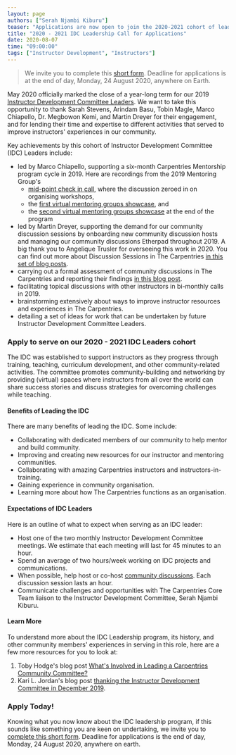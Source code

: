 ```yaml
---
layout: page
authors: ["Serah Njambi Kiburu"]
teaser: "Applications are now open to join the 2020-2021 cohort of leadership for the Instructor Development Committee"
title: "2020 - 2021 IDC Leadership Call for Applications"
date: 2020-08-07
time: "09:00:00"
tags: ["Instructor Development", "Instructors"]
---
```

> We invite you to complete this [short form](https://forms.gle/hssLFFHunLaAHa378). Deadline for applications is at the end of day, Monday, 24 August 2020, anywhere on Earth.

May 2020 officially marked the close of a year-long term for our 2019 [Instructor Development Committee Leaders](https://carpentries.org/blog/2019/04/new-idc-members/). We want to take this opportunity to thank Sarah Stevens, Arindam Basu, Tobin Magle, Marco Chiapello, Dr. Megbowon Kemi, and Martin Dreyer for their engagement, and for lending their time and expertise to different activities that served to improve instructors' experiences in our community.

Key achievements by this cohort of Instructor Development Committee (IDC) Leaders include:
- led by Marco Chiapello, supporting a six-month Carpentries Mentorship program cycle in 2019. Here are recordings from the 2019 Mentoring Group's
  - [mid-point check in call](https://youtu.be/-bh_h7oKJuU), where the discussion zeroed in on organising workshops,
  - the [first virtual mentoring groups showcase](https://youtu.be/Y-dvLm6zgaU), and
  - the [second virtual mentoring groups showcase](https://youtu.be/U87YkA81eZY) at the end of the program
- led by Martin Dreyer, supporting the demand for our community discussion sessions by onboarding new community discussion hosts and managing our community discussions Etherpad throughout 2019. A big thank you to Angelique Trusler for overseeing this work in 2020. You can find out more about Discussion Sessions in The Carpentries [in this set of blog posts](https://carpentries.org/posts-by-tags/#blog-tag-discussion-sessions).
- carrying out a formal assessment of community discussions in The Carpentries and reporting their findings [in this blog post](https://carpentries.org/blog/2019/08/IDC-discussion-survey/).
- facilitating topical discussions with other instructors in bi-monthly calls in 2019.
- brainstorming extensively about ways to improve instructor resources and experiences in The Carpentries.
- detailing a set of ideas for work that can be undertaken by future Instructor Development Committee Leaders.

### Apply to serve on our 2020 - 2021 IDC Leaders cohort

The IDC was established to support instructors as they progress through training, teaching, curriculum development, and other community-related activities. The committee promotes community-building and networking by providing (virtual) spaces where instructors from all over the world can share success stories and discuss strategies for overcoming challenges while teaching.

#### Benefits of Leading the IDC

There are many benefits of leading the IDC. Some include:
- Collaborating with dedicated members of our community to help mentor and build community.
- Improving and creating new resources for our instructor and mentoring communities.
- Collaborating with amazing Carpentries instructors and instructors-in-training.
- Gaining experience in community organisation.
- Learning more about how The Carpentries functions as an organisation.

#### Expectations of IDC Leaders

Here is an outline of what to expect when serving as an IDC leader:
- Host one of the two monthly Instructor Development Committee meetings. We estimate that each meeting will last for 45 minutes to an hour.
- Spend an average of two hours/week working on IDC projects and communications.
- When possible, help host or co-host [community discussions](https://docs.carpentries.org/topic_folders/instructor_development/community_discussions.html). Each discussion session lasts an hour.
- Communicate challenges and opportunities with The Carpentries Core Team liaison to the Instructor Development Committee, Serah Njambi Kiburu.

#### Learn More
To understand more about the IDC Leadership program, its history, and other community members' experiences in serving in this role, here are a few more resources for you to look at:
1. Toby Hodge's blog post [What's Involved in Leading a Carpentries Community Committee?](https://carpentries.org/blog/2019/04/idc-reflection/)
2. Kari L. Jordan's blog post [thanking the Instructor Development Committee in December 2019](https://carpentries.org/blog/2019/12/idc-gratitudes/).

### Apply Today!
Knowing what you now know about the IDC leadership program, if this sounds like something you are keen on undertaking, we invite you to [complete this short form](https://forms.gle/hssLFFHunLaAHa378). Deadline for applications is the end of day, Monday, 24 August 2020, anywhere on earth.
